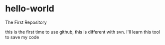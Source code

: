 # hello-world
The First Repository

this is the first time to use github, this is different with svn.
I'll learn this tool to save my code
